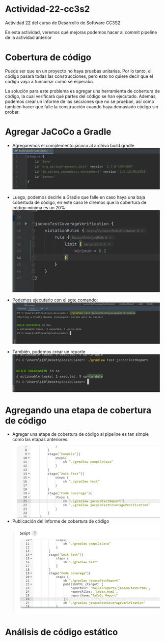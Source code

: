 # Actividad-22-cc3s2
Actividad 22 del curso de Desarrollo de Software CC3S2

En esta actividad, veremos qué mejoras podemos hacer al commit pipeline de la actividad anterior
# Cobertura de código
Puede ser que en un proyecto no haya pruebas unitarias. Por lo tanto, el código pasará todas las construcciones, pero esto no quiere decir que el código vaya a funcionar como se esperaba.

La solución para este problema es agregar una herramienta de cobertura de código, la cual verificará qué partes del código se han ejecutado.
Además, podemos crear un informe de las secciones que no se prueban, así como también hacer que falle la construcción cuando haya demasiado código sin probar.

# Agregar JaCoCo a Gradle
- Agregaremos el complemento jacoco al archivo build.gradle.
![Alt text](https://raw.githubusercontent.com/ricardoolivaresventura/Actividad-22-cc3s2/main/jacoco-gradle.PNG "")

- Luego, podemos decirle a Gradle que falle en caso haya una baja cobertuda de código, en este caso le diremos que la cobertura de código mínima es un 20%
![Alt text](https://raw.githubusercontent.com/ricardoolivaresventura/Actividad-22-cc3s2/main/jacoco-rules.PNG "")

- Podemos ejecutarlo con el sgte comando:
![Alt text](https://raw.githubusercontent.com/ricardoolivaresventura/Actividad-22-cc3s2/main/jacoco-test.PNG "")

- También, podemos crear un reporte
![Alt text](https://raw.githubusercontent.com/ricardoolivaresventura/Actividad-22-cc3s2/main/jacoco-report.PNG "")

# Agregando una etapa de cobertura de código
- Agregar una etapa de cobertura de código al pipeline es tan simple como las etapas anteriores:
![Alt text](https://raw.githubusercontent.com/ricardoolivaresventura/Actividad-22-cc3s2/main/jacoco-stage.PNG "")
- Publicación del informe de cobertura de código
![Alt text](https://raw.githubusercontent.com/ricardoolivaresventura/Actividad-22-cc3s2/main/publicar-informe-cobertura.PNG "")

# Análisis de código estático
